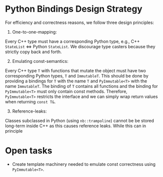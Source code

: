 # Python Bindings Design Strategy

For efficiency and correctness reasons, we follow three design principles:

1. One-to-one-mapping: 

Every C++ type must have a corresponding Python type, e.g., C++ `StateList` <=> Python `StateList`. We discourage type casters because they strictly copy back and forth.

2. Emulating const-semantics: 

Every C++ type `T` with functions that mutate the object must have two corresponding Python types, `T` and `ImmutableT`. This should be done by providing a bindings for `T` with the name `T` and `PyImmutable<T>` with the name `ImmutableT`. The binding of `T` contains all functions and the binding for `PyImmutable<T>` must only contain const methods. Therefore, `PyImmutable<T>` restricts the interface and we can simply wrap return values when returning `const T&`. 

3. Reference-leaks:

Classes subclassed in Python (using `nb::trampoline`) cannot be be stored long-term inside C++ as this causes reference leaks. While this can in principle 

# Open tasks

- Create template machinery needed to emulate const correctness using `PyImmutable<T>`.

